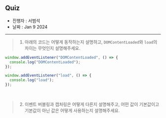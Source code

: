 ## Quiz

- 진행자 : 서범석
- 날짜 : Jan 9 2024 <!-- e.g. Aug 4 2023 -->

---

<!--
1. 질문은 이해하기 쉽고 명확하게 적는다.
2. 문제는 아래의 예시를 참고해 작성한다.
3. 문제의 정답은 주석으로 표기한다.
-->

> 1. 아래의 코드는 어떻게 동작하는지 설명하고, `DOMContentLoaded`와 `load`의 차이는 무엇인지 설명해주세요.

```jsx
window.addEventListener("DOMContentLoaded", () => {
  console.log("DOMContentLoaded");
});

window.addEventListener("load", () => {
  console.log("load");
});
```

<!--
답: DOMContentLoaded -> load 순으로 출력

load는 모든 리소스(CSS, images, ...)가 다운로드된 다음 이벤트 호출
DOMContentLoaded는 HTML document를 전부 읽고 DOM트리를 완성하는 즉시 이벤트가 호출된다.
-->

<br>

> 2. 이벤트 버블링과 캡처링은 어떻게 다른지 설명해주고, 어떤 값이 기본값이고 기본값이 아닌 값은 어떻게 사용하는지 설명해주세요.

<!--
답:
이벤트 버블링: 한 요소에 이벤트가 발생하면 최상단의 부모 요소를 만날 때까지 이벤트 핸들러가 동작

이벤트 캡처링: 버블링과 반대로, 최상위 태그에서부터 해당 태그를 찾아 내려감
-->
